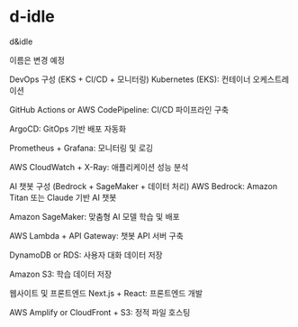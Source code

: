 # d-idle
d&amp;idle


이름은 변경 예정

DevOps 구성 (EKS + CI/CD + 모니터링)
Kubernetes (EKS): 컨테이너 오케스트레이션

GitHub Actions or AWS CodePipeline: CI/CD 파이프라인 구축

ArgoCD: GitOps 기반 배포 자동화

Prometheus + Grafana: 모니터링 및 로깅

AWS CloudWatch + X-Ray: 애플리케이션 성능 분석

AI 챗봇 구성 (Bedrock + SageMaker + 데이터 처리)
AWS Bedrock: Amazon Titan 또는 Claude 기반 AI 챗봇

Amazon SageMaker: 맞춤형 AI 모델 학습 및 배포

AWS Lambda + API Gateway: 챗봇 API 서버 구축

DynamoDB or RDS: 사용자 대화 데이터 저장

Amazon S3: 학습 데이터 저장

웹사이트 및 프론트엔드
Next.js + React: 프론트엔드 개발

AWS Amplify or CloudFront + S3: 정적 파일 호스팅
